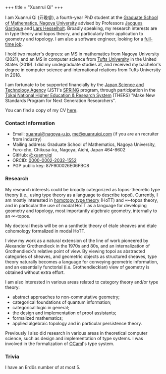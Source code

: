 +++
title = "Xuanrui Qi"
+++

I am Xuanrui Qi (亓璇睿), a fourth-year PhD student at the [Graduate School of Mathematics, Nagoya University](https://www.math.nagoya-u.ac.jp/)
advised by Professors [Jacques Garrigue](https://www.math.nagoya-u.ac.jp/~garrigue/) and [Lars Hesselholt](https://www.math.nagoya-u.ac.jp/~larsh/).
Broadly speaking, my research interests are in type theory and topos theory, and particularly their application to geometry and topology.
I am also a software engineer, looking for a [full-time job](/blog/job).

I hold two master's degrees: an MS in mathematics from Nagoya University (2021), and an MS in computer science from [Tufts University](https://www.tufts.edu/)
in the United States (2019). I did my undegraduate studies at, and received my bachelor's degree in computer science and international relations from Tufts University
in 2018.

I am fortunate to be supported financially by the [Japan Science and Technology Agency](https://www.jst.go.jp/EN/) (JST)'s 
[SPRING](https://www.jst.go.jp/jisedai/en/index.html) program, through participation in the 
[Tokai National Higher Education &amp; Research System](https://www.thers.ac.jp/en/index.html) (THERS) "Make New Standards
Program for Next Generation Researchers".

You can find a copy of my CV [here](/cv.pdf).

### Contact Information

* Email: [xuanrui@nagoya-u.jp](mailto:xuanrui@nagoya-u.jp), [me@xuanruiqi.com](mailto:me@xuanruiqi.com) (if you are an recruiter from industry)
* Mailing address: Graduate School of Mathematics, Nagoya University, Furo-cho, Chikusa-ku, Nagoya, Aichi, Japan 464-8602
* GitHub: [@xuanruiqi](https://github.com/xuanruiqi)
* ORCID: [0000-0002-2032-1552](https://orcid.org/0000-0002-2032-1552)
* PGP public key: 87F900026E06FBC8

### Research

My research interests could be broadly categorized as topos-theoretic type theory (i.e., using type theory as a language
to describe topoi). Currently, I am mostly interested in
[homotopy type theory](https://homotopytypetheory.org/) (HoTT) and &infin;-topos theory, and in particular the use of
modal HoTT as a language for developing geometry and topology, most importantly algebraic geometry, internally to an &infin;-topos.

My doctoral thesis will be on a synthetic theory of étale sheaves and étale cohomology formalized in modal HoTT.

I view my work as a natural extension of the line of work pioneered by Alexander Grothendieck in the 1970s and 80s, and an internalization
of Grothendieck's relative point of view. By viewing topoi as abstracted categories of sheaves, and geometric objects as structured sheaves,
type theory naturally becomes a language for conveying geometric information, and an essentially functorial (i.e. Grothendieckian) view of geometry
is obtained without extra effort.


I am also interested in various areas related to category theory and/or type theory:
* abstract approaches to non-commutative geometry;
* categorical foundations of quantum information;
* categorical logic in general;
* the design and implementation of proof assistants;
* formalized mathematics;
* applied algebraic topology and in particular persistence theory.

Previously I also did research in various areas in theoretical computer science, such as design and implementation of type systems.
I was involved in the formalization of [OCaml](https://ocaml.org/)'s type system.

### Trivia

I have an Erdős number of at most 5.